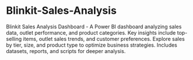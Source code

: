 # Blinkit-Sales-Analysis
Blinkit Sales Analysis Dashboard - A Power BI dashboard analyzing sales data, outlet performance, and product categories. Key insights include top-selling items, outlet sales trends, and customer preferences. Explore sales by tier, size, and product type to optimize business strategies. Includes datasets, reports, and scripts for deeper analysis. 
